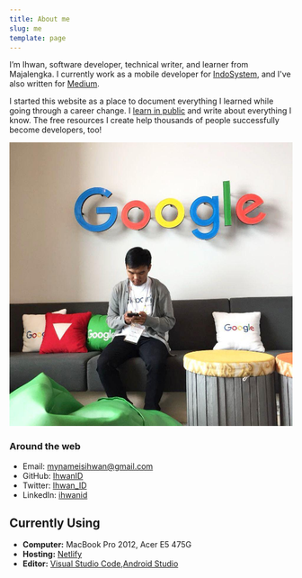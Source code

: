 ```yaml
---
title: About me
slug: me
template: page
---
```


I’m Ihwan,  software developer, technical writer, and learner from Majalengka. I currently work as a mobile developer for [IndoSystem](https://www.indosystem.com/), and I've also written for [Medium](https://www.medium.com/@IhwanID).

I started this website as a place to document everything I learned while going through a career change. I [learn in public](/learn) and write about everything I know. The free resources I create help thousands of people successfully become developers, too! 



![Me](../images/me.jpg)

### Around the web

- Email: [mynameisihwan@gmail.com](mailto:mynameisihwan@gmail.com)
- GitHub: [IhwanID](https://github.com/IhwanID)
- Twitter: [Ihwan_ID](https://twitter.com/ihwan_id)
- LinkedIn: [ihwanid](https://linkedin.com/in/ihwanid)


## Currently Using

- **Computer:** MacBook Pro 2012, Acer E5 475G
- **Hosting:** [Netlify](https://netlify.com)
- **Editor:** [Visual Studio Code](https://code.visualstudio.com/),[Android Studio](https://developer.android.com/studio)